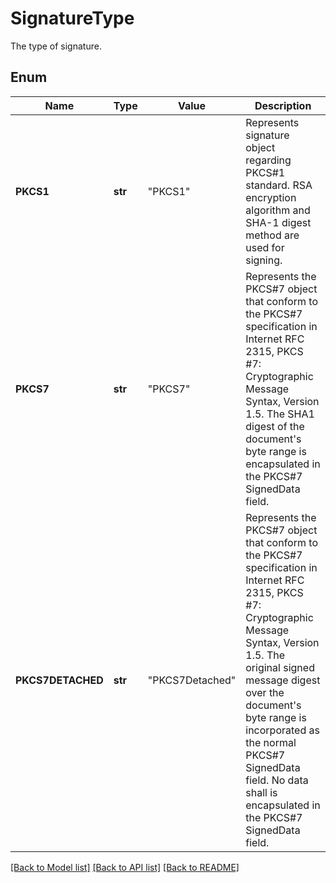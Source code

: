 ﻿# SignatureType
The type of signature.

## Enum
Name | Type | Value | Description
------------ | ------------- | ------------- | -------------
**PKCS1** | **str** | "PKCS1" | Represents signature object regarding PKCS#1 standard. RSA encryption algorithm and SHA-1 digest method are used for signing.
**PKCS7** | **str** | "PKCS7" | Represents the PKCS#7 object that conform to the PKCS#7 specification in Internet RFC 2315, PKCS #7: Cryptographic Message Syntax, Version 1.5. The SHA1 digest of the document's byte range is encapsulated in the PKCS#7 SignedData field.
**PKCS7DETACHED** | **str** | "PKCS7Detached" | Represents the PKCS#7 object that conform to the PKCS#7 specification in Internet RFC 2315, PKCS #7: Cryptographic Message Syntax, Version 1.5. The original signed message digest over the document's byte range is incorporated as the normal PKCS#7 SignedData field. No data shall is encapsulated in the PKCS#7 SignedData field.


[[Back to Model list]](../README.md#documentation-for-models) [[Back to API list]](../README.md#documentation-for-api-endpoints) [[Back to README]](../README.md)


